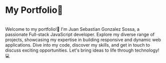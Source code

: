 # My Portfolio🌟 
<br/>
Welcome to my portfolio!👋 I'm Juan Sebastian Gonzalez Sossa, a passionate Full-stack JavaScript developer. Explore my diverse range of projects, showcasing my expertise in building responsive and dynamic web applications. Dive into my code, discover my skills, and get in touch to discuss exciting opportunities. Let's bring ideas to life through technology!💻
<br />
<br />
 
 
